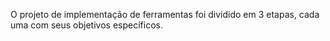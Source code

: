 O projeto de implementação de ferramentas foi dividido em 3 etapas, cada uma com seus objetivos específicos. 
